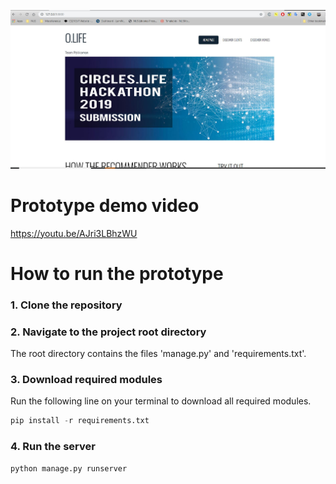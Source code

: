 ![Image of O.Life](capture.jpg)

# Prototype demo video
https://youtu.be/AJri3LBhzWU

# How to run the prototype 

### 1. Clone the repository
### 2. Navigate to the project root directory
The root directory contains the files 'manage.py' and 'requirements.txt'.
### 3. Download required modules
Run the following line on your terminal to download all required modules.
```python
pip install -r requirements.txt
```
### 4. Run the server
```python
python manage.py runserver
```
